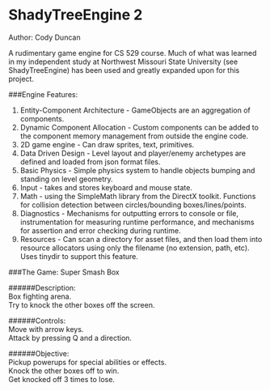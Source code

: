 ShadyTreeEngine 2
===============

Author: Cody Duncan  

A rudimentary game engine for CS 529 course. Much of what was 
learned in my independent study at Northwest Missouri State University (see ShadyTreeEngine)
has been used and greatly expanded upon for this project.

###Engine Features: 

1. Entity-Component Architecture - GameObjects are an aggregation of components.
2. Dynamic Component Allocation - Custom components can be added to the component memory management from outside the engine code.
3. 2D game engine - Can draw sprites, text, primitives.
4. Data Driven Design - Level layout and player/enemy archetypes are defined and loaded from json format files.
5. Basic Physics - Simple physics system to handle objects bumping and standing on level geometry.
6. Input - takes and stores keyboard and mouse state.
7. Math - using the SimpleMath library from the DirectX toolkit. Functions for collision detection between circles/bounding boxes/lines/points.
8. Diagnostics - Mechanisms for outputting errors to console or file, instrumentation for measuring runtime performance, and mechanisms for assertion and error checking during runtime.
9. Resources - Can scan a directory for asset files, and then load them into resource allocators using only the filename (no extension, path, etc). Uses tinydir to support this feature.


###The Game: Super Smash Box

######Description:  
Box fighting arena.  
Try to knock the other boxes off the screen.  

######Controls:  
Move with arrow keys.  
Attack by pressing Q and a direction.  

######Objective:  
Pickup powerups for special abilities or effects.  
Knock the other boxes off to win.  
Get knocked off 3 times to lose.  

